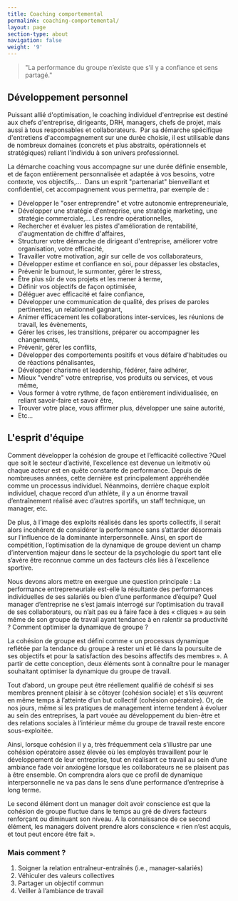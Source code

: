```yaml
---
title: Coaching comportemental
permalink: coaching-comportemental/
layout: page
section-type: about
navigation: false
weight: '9'
---
```


> "La performance du groupe n’existe que s’il y a confiance et sens partagé."

## Développement personnel

Puissant allié d'optimisation, le coaching individuel d'entreprise est destiné aux chefs d'entreprise, dirigeants, DRH, managers, chefs de projet, mais aussi à tous responsables et collaborateurs.
​
Par sa démarche spécifique d'entretiens d'accompagnement sur une durée choisie, il est utilisable dans de nombreux domaines (concrets et plus abstraits, opérationnels et stratégiques) reliant l'individu à son univers professionnel.

La démarche coaching vous accompagne sur une durée définie ensemble, et de façon entièrement personnalisée et adaptée à vos besoins, votre contexte, vos objectifs,…
​
Dans un esprit "partenariat" bienveillant et confidentiel, cet accompagnement vous permettra, par exemple de :

 - Développer le "oser entreprendre" et votre autonomie entrepreneuriale,
 - Développer une stratégie d'entreprise, une stratégie marketing, une stratégie commerciale,… Les rendre opérationnelles,
 - Rechercher et évaluer les pistes d'amélioration de rentabilité, d'augmentation de chiffre d'affaires,
 - Structurer votre démarche de dirigeant d'entreprise, améliorer votre organisation, votre efficacité,
 - Travailler votre motivation, agir sur celle de vos collaborateurs,
 - Développer estime et confiance en soi, pour dépasser les obstacles,
 - Prévenir le burnout, le surmonter, gérer le stress,
 - Être plus sûr de vos projets et les mener à terme,
 - Définir vos objectifs de façon optimisée,
 - Déléguer avec efficacité et faire confiance,
 - Développer une communication de qualité, des prises de paroles pertinentes, un relationnel gagnant,
 - Animer efficacement les collaborations inter-services, les réunions de travail, les évènements,
 - Gérer les crises, les transitions, préparer ou accompagner les changements,
 - Prévenir, gérer les conflits,
 - Développer des comportements positifs et vous défaire d'habitudes ou de réactions pénalisantes,
 - Développer charisme et leadership, fédérer, faire adhérer,
 - Mieux "vendre" votre entreprise, vos produits ou services, et vous même,
 - Vous former à votre rythme, de façon entièrement individualisée, en reliant savoir-faire et savoir être,
 - Trouver votre place, vous affirmer plus, développer une saine autorité,
 - Etc…

## L'esprit d'équipe

Comment développer la cohésion de groupe et l’efficacité collective ?
​
Quel que soit le secteur d’activité, l’excellence est devenue un leitmotiv où chaque acteur est en quête constante de performance. Depuis de nombreuses années, cette dernière est principalement appréhendée comme un processus individuel. Néanmoins, derrière chaque exploit individuel, chaque record d’un athlète, il y a un énorme travail d’entraînement réalisé avec d’autres sportifs, un staff technique, un manager, etc. 

De plus, à l’image des exploits réalisés dans les sports collectifs, il serait alors incohérent de considérer la performance sans s’attarder désormais sur l’influence de la dominante interpersonnelle. Ainsi, en sport de compétition, l’optimisation de la dynamique de groupe devient un champ d’intervention majeur dans le secteur de la psychologie du sport tant elle s’avère être reconnue comme un des facteurs clés liés à l’excellence sportive.
 
Nous devons alors mettre en exergue une question principale : La performance entrepreneuriale est-elle la résultante des performances individuelles de ses salariés ou bien d’une performance d’équipe? Quel manager d’entreprise ne s’est jamais interrogé sur l’optimisation du travail de ses collaborateurs, ou n’ait pas eu à faire face à des « cliques » au sein même de son groupe de travail ayant tendance à en ralentir sa productivité ? 
Comment optimiser la dynamique de groupe ?
 
La cohésion de groupe est défini comme « un processus dynamique reflétée par la tendance du groupe à rester uni et lié dans la poursuite de ses objectifs et pour la satisfaction des besoins affectifs des membres ». 
A partir de cette conception, deux éléments sont à connaître pour le manager souhaitant optimiser la dynamique du groupe de travail.

Tout d’abord, un groupe peut être réellement qualifié de cohésif si ses membres prennent plaisir à se côtoyer (cohésion sociale) et s’ils œuvrent en même temps à l’atteinte d’un but collectif (cohésion opératoire). Or, de nos jours, même si les pratiques de management interne tendent à évoluer au sein des entreprises, la part vouée au développement du bien-être et des relations sociales à l’intérieur même du groupe de travail reste encore sous-exploitée. 

Ainsi, lorsque cohésion il y a, très fréquemment cela s’illustre par une cohésion opératoire assez élevée où les employés travaillent pour le développement de leur entreprise, tout en réalisant ce travail au sein d’une ambiance fade voir anxiogène lorsque les collaborateurs ne se plaisent pas à être ensemble. On comprendra alors que ce profil de dynamique interpersonnelle ne va pas dans le sens d’une performance d’entreprise à long terme.
 
 
Le second élément dont un manager doit avoir conscience est que la cohésion de groupe fluctue dans le temps au gré de divers facteurs renforçant ou diminuant son niveau. A la connaissance de ce second élément, les managers doivent prendre alors conscience « rien n’est acquis, et tout peut encore être fait ». 

### Mais comment ? ###
 
 1. Soigner la relation entraîneur-entraînés (i.e., manager-salariés)
 2. Véhiculer des valeurs collectives
 3. Partager un objectif commun
 4. Veiller à l’ambiance de travail


